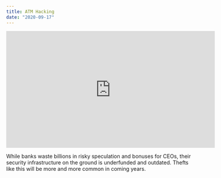 ```yaml
---
title: ATM Hacking 
date: "2020-09-17"
---
```


<iframe width="560" height="315" src="https://www.youtube.com/embed/a2A5Ld-QWnU" frameborder="0" allow="accelerometer; autoplay; clipboard-write; encrypted-media; gyroscope; picture-in-picture" allowfullscreen></iframe>

While banks waste billions in risky speculation and bonuses for CEOs, their security infrastructure on the ground is underfunded and outdated. Thefts like this will be more and more common in coming years. 

